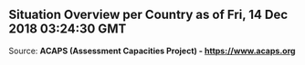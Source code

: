 ## Situation Overview per Country as of Fri, 14 Dec 2018 03:24:30 GMT

Source: **ACAPS (Assessment Capacities Project) - https://www.acaps.org**